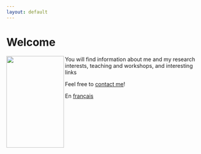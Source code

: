 ```yaml
---
layout: default
---
```


# Welcome

<img src="https://felixdtrudel.github.io/Félix_headshot.jpg" height="240" width="150" align="left" />

You will find information about me and my research interests, teaching and workshops, and interesting links 

Feel free to [contact me](mailto:fdesmeul@uwo.ca)!

En [français](https://felixdtrudel.github.io/fr/index.html)

